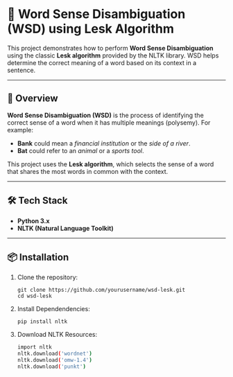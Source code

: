 # 🧠 Word Sense Disambiguation (WSD) using Lesk Algorithm

This project demonstrates how to perform **Word Sense Disambiguation** using the classic **Lesk algorithm** provided by the NLTK library. WSD helps determine the correct meaning of a word based on its context in a sentence.

---

## 📌 Overview

**Word Sense Disambiguation (WSD)** is the process of identifying the correct sense of a word when it has multiple meanings (polysemy). For example:

* **Bank** could mean a *financial institution* or the *side of a river*.
* **Bat** could refer to an *animal* or a *sports tool*.

This project uses the **Lesk algorithm**, which selects the sense of a word that shares the most words in common with the context.

---

## 🛠️ Tech Stack

* **Python 3.x**
* **NLTK (Natural Language Toolkit)**

---

## 📦 Installation

1. Clone the repository:

   ```
   git clone https://github.com/yourusername/wsd-lesk.git
   cd wsd-lesk
   ```
2. Install Dependendencies:

   ```
   pip install nltk

   ```
3. Download NLTK Resources:

   ```bash
   import nltk
   nltk.download('wordnet')
   nltk.download('omw-1.4')
   nltk.download('punkt')

   ```
